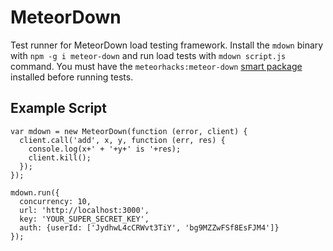 MeteorDown
==========

Test runner for MeteorDown load testing framework. Install the `mdown` binary with `npm -g i meteor-down` and run load tests with `mdown script.js` command. You must have the `meteorhacks:meteor-down` [smart package](https://atmospherejs.com/meteorhacks/meteor-down) installed before running tests.

Example Script
--------------

    var mdown = new MeteorDown(function (error, client) {
      client.call('add', x, y, function (err, res) {
        console.log(x+' + '+y+' is '+res);
        client.kill();
      });
    });

    mdown.run({
      concurrency: 10,
      url: 'http://localhost:3000',
      key: 'YOUR_SUPER_SECRET_KEY',
      auth: {userId: ['JydhwL4cCRWvt3TiY', 'bg9MZZwFSf8EsFJM4']}
    });
